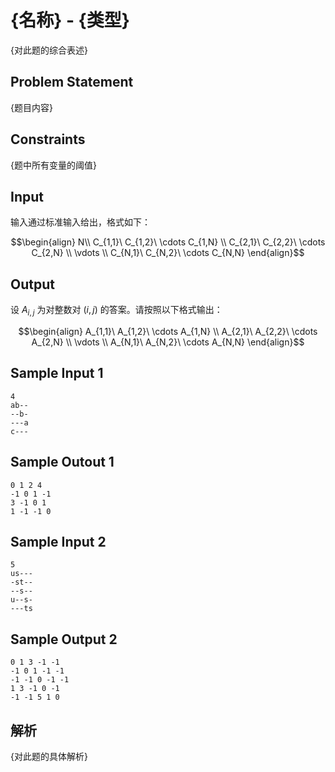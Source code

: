 # {名称} - {类型}
{对此题的综合表述}

## Problem Statement
{题目内容}

## Constraints
{题中所有变量的阈值}

## Input
输入通过标准输入给出，格式如下：

```math
\begin{align}
N\\
C_{1,1}\ C_{1,2}\ \cdots C_{1,N} \\
C_{2,1}\ C_{2,2}\ \cdots C_{2,N} \\
\vdots \\
C_{N,1}\ C_{N,2}\ \cdots C_{N,N}
\end{align}
```

## Output
设 $A_{i,j}$ 为对整数对 $(i,j)$ 的答案。请按照以下格式输出：

```math
\begin{align}
A_{1,1}\ A_{1,2}\ \cdots A_{1,N} \\
A_{2,1}\ A_{2,2}\ \cdots A_{2,N} \\
\vdots \\
A_{N,1}\ A_{N,2}\ \cdots A_{N,N}
\end{align}
```

## Sample Input 1
```
4
ab--
--b-
---a
c---
```

## Sample Outout 1
```
0 1 2 4
-1 0 1 -1
3 -1 0 1
1 -1 -1 0
```



## Sample Input 2
```
5
us---
-st--
--s--
u--s-
---ts
```

## Sample Output 2
```
0 1 3 -1 -1
-1 0 1 -1 -1
-1 -1 0 -1 -1
1 3 -1 0 -1
-1 -1 5 1 0
```

## 解析
{对此题的具体解析}


